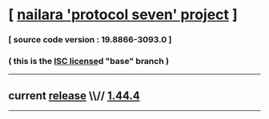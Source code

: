 
# [ [nailara 'protocol seven' project](http://src.nailara.net/) ]

### [ source code version : 19.8866-3093.0 ]

### ( this is the [ISC license](license)d "base" branch )
---
## current [release](https://github.com/anotherlink/nailara/releases) \\\\// [1.44.4](https://github.com/anotherlink/nailara/releases/tag/1.44.4)
---
